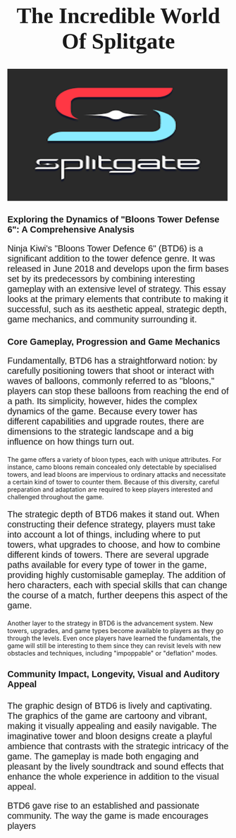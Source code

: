<!DOCTYPE html>
<html>
<body>
<h1 style="font-family:Lucida Handwriting;font-size:50px;" align="center">The Incredible World Of Splitgate</h1>
<img src="SplitgateLogo.jpg" alt="SplitgateLogo" class="center" width="500" height="300" />
<h2 style="font-family:Arial;font-size:20px;">Exploring the Dynamics of "Bloons Tower Defense 6": A Comprehensive Analysis</h2>
<p style="font-family:Arial;font-size:20px;">Ninja Kiwi's "Bloons Tower Defence 6" (BTD6) is a significant addition to the tower defence genre. It was released in June 2018 and develops upon the firm bases set by its predecessors by combining interesting gameplay with an extensive level of strategy. This essay looks at the primary elements that contribute to making it successful, such as its aesthetic appeal, strategic depth, game mechanics, and community surrounding it.</p>
<h3 style="font-family:Arial;font-size:20px;">Core Gameplay, Progression and Game Mechanics</h3>
<p style="font-family:Arial;font-size:20px;">Fundamentally, BTD6 has a straightforward notion: by carefully positioning towers that shoot or interact with waves of balloons, commonly referred to as "bloons," players can stop these balloons from reaching the end of a path. Its simplicity, however, hides the complex dynamics of the game. Because every tower has different capabilities and upgrade routes, there are dimensions to the strategic landscape and a big influence on how things turn out.

The game offers a variety of bloon types, each with unique attributes. For instance, camo bloons remain concealed only detectable by specialised towers, and lead bloons are impervious to ordinary attacks and necessitate a certain kind of tower to counter them. Because of this diversity, careful preparation and adaptation are required to keep players interested and challenged throughout the game.</p>
<p style="font-family:Arial;font-size:20px;">The strategic depth of BTD6 makes it stand out. When constructing their defence strategy, players must take into account a lot of things, including where to put towers, what upgrades to choose, and how to combine different kinds of towers. There are several upgrade paths available for every type of tower in the game, providing highly customisable gameplay. The addition of hero characters, each with special skills that can change the course of a match, further deepens this aspect of the game.

Another layer to the strategy in BTD6 is the advancement system. New towers, upgrades, and game types become available to players as they go through the levels. Even once players have learned the fundamentals, the game will still be interesting to them since they can revisit levels with new obstacles and techniques, including "impoppable" or "deflation" modes.</p>
<h4 style="font-family:Arial;font-size:20px;">Community Impact, Longevity, Visual and Auditory Appeal</h4>
<p style="font-family:Arial;font-size:20px;">The graphic design of BTD6 is lively and captivating. The graphics of the game are cartoony and vibrant, making it visually appealing and easily navigable. The imaginative tower and bloon designs create a playful ambience that contrasts with the strategic intricacy of the game. The gameplay is made both engaging and pleasant by the lively soundtrack and sound effects that enhance the whole experience in addition to the visual appeal.</p>
<p style="font-family:Arial;font-size:20px;">BTD6 gave rise to an established and passionate community. The way the game is made encourages players 
